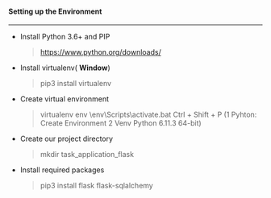 #### Setting up the Environment
------------------------------------------------

* Install Python 3.6+ and PIP
  > https://www.python.org/downloads/

* Install virtualenv( **Window**)
  > pip3 install virtualenv

* Create virtual environment 
  > virtualenv env
  > \env\Scripts\activate.bat
  > Ctrl + Shift + P (1 Pyhton: Create Environment 2  Venv Python 6.11.3 64-bit)
  
* Create our project directory
  > mkdir task_application_flask

* Install required packages
  > pip3 install flask flask-sqlalchemy